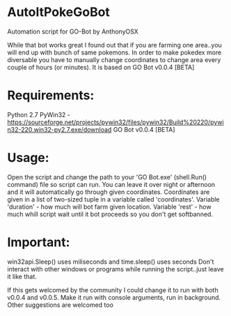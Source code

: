 # AutoItPokeGoBot
Automation script for GO-Bot by AnthonyOSX

While that bot works great I found out that if you are farming one area..you will end up with bunch of same pokemons. In order to make pokedex more diversable you have to manually change coordinates to change area every couple of hours (or minutes). 
It is based on GO Bot v0.0.4 [BETA]

# Requirements:
Python 2.7
PyWin32 - https://sourceforge.net/projects/pywin32/files/pywin32/Build%20220/pywin32-220.win32-py2.7.exe/download
GO Bot v0.0.4 [BETA]

# Usage:
Open the script and change the path to your 'GO Bot.exe' (shell.Run() command) file so script can run. You can leave it over night or afternoon and it will automatically go through given coordinates. Coordinates are given in a list of two-sized tuple in a variable called 'coordinates'. Variable 'duration' - how much will bot farm given location. Variable 'rest' - how much whill script wait until it bot proceeds so you don't get softbanned.

# Important:
win32api.Sleep() uses miliseconds and time.sleep() uses seconds
Don't interact with other windows or programs while running the script..just leave it like that.

If this gets welcomed by the community I could change it to run with both v0.0.4 and v0.0.5. Make it run with console arguments, run in background. Other suggestions are welcomed too
